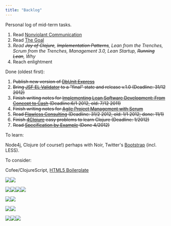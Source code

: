 ```yaml
---
title: "Backlog"
---
```

Personal log of mid-term tasks.

1.  Read [Nonviolant Communication](www.amazon.com/Nonviolent-Communication-Language-Life-Changing-Relationships-ebook/dp/B0019O6IWU/)
2.  Read [The Goal](www.amazon.com/Goal-Process-Ongoing-Improvement-ebook/dp/B002LHRM2O/)
3.  *Read ~~Joy of Clojure~~, ~~Implementation Patterns~~, Lean from the Trenches, Scrum from the Trenches, Management 3.0, Lean Startup, ~~Running Lean~~, Why*
4.  Reach enlightment

Done (oldest first):

1.  ~~Publish new version of [DbUnit Express](https://sourceforge.net/apps/mediawiki/jeeutils/index.php?title=DbUnit_Express)~~
2.  ~~Bring [JSF EL Validator](https://github.com/jakubholynet/static-jsfexpression-validator) to a "final" state and release v.1.0 (Deadline: 31/12 2012)~~
3.  ~~Finish writing notes for [Implementing Lean Software Development: From Concept to Cash](https://www.amazon.com/exec/obidos/ASIN/0321437381/poppendieckco-20) (Deadline:6/1 2012, old: 7/12 2011)~~
4.  ~~Finish writing notes for [Agile Project Management with Scrum](https://www.amazon.com/Agile-Project-Management-Microsoft-Professional/dp/073561993X)~~
5.  ~~Read [Flawless Consulting](https://www.amazon.com/Flawless-Consulting-Guide-Getting-Expertise/dp/0470620749) (Deadline: 31/2 2012, old: 1/1 2012; done: 11/1)~~
6.  ~~Finish [4Clojure](https://www.4clojure.com/user/jakubholynet) easy problems to learn Clojure (Deadline: 1/2012)~~
7.  ~~Read [Specification by Example](https://specificationbyexample.com/) (Done 4/2012)~~

To learn:

Node4j, Clojure (of course\!) perhaps with Noir, Twitter's [Bootstrap](https://twitter.github.com/bootstrap/) (incl. LESS).

To consider:

Cofee/ClojureScript, [HTML5 Boilerplate](https://html5boilerplate.com/docs/)

<div class="linkscent-iconblock" style="float:none !important;border:0 solid #ff0000 !important;background:none repeat scroll center center transparent !important;width:auto !important;height:auto !important;display:block !important;overflow:visible !important;position:static !important;text-indent:0 !important;z-index:auto !important;max-width:none !important;min-width:0 !important;max-height:none !important;min-height:0 !important;left:auto !important;top:auto !important;bottom:auto !important;right:auto !important;line-height:16px !important;white-space:nowrap !important;margin:0!important;padding:0!important;">

![](//interclue/content/cluecore/skins/default/pixel.gif)![](//interclue/content/cluecore/skins/default/pixel.gif)

</div>

<div class="linkscent-iconblock" style="float:none !important;border:0 solid #ff0000 !important;background:none repeat scroll center center transparent !important;width:auto !important;height:auto !important;display:block !important;overflow:visible !important;position:static !important;text-indent:0 !important;z-index:auto !important;max-width:none !important;min-width:0 !important;max-height:none !important;min-height:0 !important;left:auto !important;top:auto !important;bottom:auto !important;right:auto !important;line-height:16px !important;white-space:nowrap !important;margin:0!important;padding:0!important;">

![](//interclue/content/cluecore/skins/default/pixel.gif)![](//interclue/content/cluecore/skins/default/pixel.gif)![](//interclue/content/cluecore/skins/default/pixel.gif)![](//interclue/content/cluecore/skins/default/pixel.gif)

</div>

<div class="linkscent-iconblock" style="float:none !important;border:0 solid #ff0000 !important;background:none repeat scroll center center transparent !important;width:auto !important;height:auto !important;display:block !important;overflow:visible !important;position:static !important;text-indent:0 !important;z-index:auto !important;max-width:none !important;min-width:0 !important;max-height:none !important;min-height:0 !important;left:auto !important;top:auto !important;bottom:auto !important;right:auto !important;line-height:16px !important;white-space:nowrap !important;margin:0!important;padding:0!important;">

![](//interclue/content/cluecore/skins/default/pixel.gif)![](//interclue/content/cluecore/skins/default/pixel.gif)

</div>

<div class="linkscent-iconblock" style="float:none !important;border:0 solid #ff0000 !important;background:none repeat scroll center center transparent !important;width:auto !important;height:auto !important;display:block !important;overflow:visible !important;position:static !important;text-indent:0 !important;z-index:auto !important;max-width:none !important;min-width:0 !important;max-height:none !important;min-height:0 !important;left:auto !important;top:auto !important;bottom:auto !important;right:auto !important;line-height:16px !important;white-space:nowrap !important;margin:0!important;padding:0!important;">

![](//interclue/content/cluecore/skins/default/pixel.gif)![](//interclue/content/cluecore/skins/default/pixel.gif)

</div>

<div class="linkscent-iconblock" style="float:none !important;border:0 solid #ff0000 !important;background:none repeat scroll center center transparent !important;width:auto !important;height:auto !important;display:block !important;overflow:visible !important;position:static !important;text-indent:0 !important;z-index:auto !important;max-width:none !important;min-width:0 !important;max-height:none !important;min-height:0 !important;left:auto !important;top:auto !important;bottom:auto !important;right:auto !important;line-height:16px !important;white-space:nowrap !important;margin:0!important;padding:0!important;">

![](//interclue/content/cluecore/skins/default/pixel.gif)![](//interclue/content/cluecore/skins/default/pixel.gif)![](//interclue/content/cluecore/skins/default/pixel.gif)

</div>

